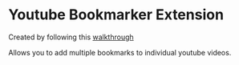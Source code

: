 # Youtube Bookmarker Extension

Created by following this [walkthrough](https://www.youtube.com/watch?v=0n809nd4Zu4)

Allows you to add multiple bookmarks to individual youtube videos.